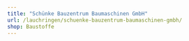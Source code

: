 ```yaml
---
title: "Schünke Bauzentrum Baumaschinen GmbH"
url: /lauchringen/schuenke-bauzentrum-baumaschinen-gmbh/
shop: Baustoffe
---
```

